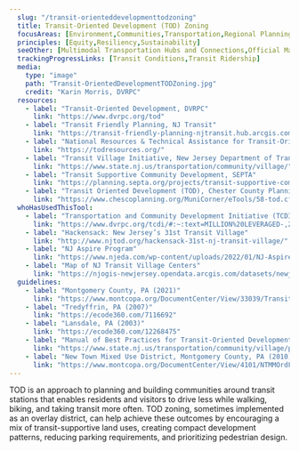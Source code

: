 ```yaml
---
  slug: "/transit-orienteddevelopmenttodzoning"
  title: Transit-Oriented Development (TOD) Zoning
  focusAreas: [Environment,Communities,Transportation,Regional Planning]
  principles: [Equity,Resiliency,Sustainability]
  seeOther: [Multimodal Transportation Hubs and Connections,Official Map,Transit Revitalization Investment District (TRID)]
  trackingProgressLinks: [Transit Conditions,Transit Ridership]
  media: 
    type: "image"
    path: "Transit-OrientedDevelopmentTODZoning.jpg"
    credit: "Karin Morris, DVRPC"
  resources: 
    - label: "Transit-Oriented Development, DVRPC"
      link: "https://www.dvrpc.org/tod"
    - label: "Transit Friendly Planning, NJ Transit"
      link: "https://transit-friendly-planning-njtransit.hub.arcgis.com/"
    - label: "National Resources & Technical Assistance for Transit-Oriented Development"
      link: "https://todresources.org/"
    - label: "Transit Village Initiative, New Jersey Department of Transportation (NJDOT)"
      link: "https://www.state.nj.us/transportation/community/village/"
    - label: "Transit Supportive Community Development, SEPTA"
      link: "https://planning.septa.org/projects/transit-supportive-communities/"
    - label: "Transit Oriented Development (TOD), Chester County Planning Commission"
      link: "https://www.chescoplanning.org/MuniCorner/eTools/58-tod.cfm"
  whoHasUsedThisTool: 
    - label: "Transportation and Community Development Initiative (TCDI), DVRPC"
      link: "https://www.dvrpc.org/tcdi/#:~:text=MILLION%20LEVERAGED-,2021%20TCDI%20AWARDS,-2021%20Projects"
    - label: "Hackensack: New Jersey’s 31st Transit Village"
      link: "http://www.njtod.org/hackensack-31st-nj-transit-village/"
    - label: "NJ Aspire Program"
      link: "https://www.njeda.com/wp-content/uploads/2022/01/NJ-Aspire-Program-Sample-Application-1-81-22.pdf"
    - label: "Map of NJ Transit Village Centers"
      link: "https://njogis-newjersey.opendata.arcgis.com/datasets/newjersey::transit-village-centers/explore?location=40.284409%2C-74.495861%2C9.69"
  guidelines: 
    - label: "Montgomery County, PA (2021)"
      link: "https://www.montcopa.org/DocumentCenter/View/33039/Transit-Oriented-Dev-Book_web"
    - label: "Tredyffrin, PA (2007)"
      link: "https://ecode360.com/7116692"
    - label: "Lansdale, PA (2003)"
      link: "https://ecode360.com/12268475"
    - label: "Manual of Best Practices for Transit-Oriented Development. New Jersey Transit"
      link: "https://www.state.nj.us/transportation/community/village/pdf/todbestpracticesmanual2013.pdf"
    - label: "New Town Mixed Use District, Montgomery County, PA (2010)"
      link: "https://www.montcopa.org/DocumentCenter/View/4101/NTMMOrdFinal?bidId="
---
```


TOD is an approach to planning and building communities around transit stations that enables residents and visitors to drive less while walking, biking, and taking transit more often. TOD zoning, sometimes implemented as an overlay district, can help achieve these outcomes by encouraging a mix of transit-supportive land uses, creating compact development patterns, reducing parking requirements, and prioritizing pedestrian design.
